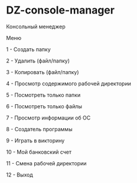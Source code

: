 # DZ-console-manager
Консольный менеджер

Меню

1 - Создать папку               

2 - Удалить (файл/папку)

3 - Копировать (файл/папку)   

4 - Просмотр содержимого рабочей директории

5 - Посмотреть только папки  

6 - Посмотреть только файлы

7 - Просмотр информации об ОС

8 - Создатель программы

9 - Играть в викторину

10 - Мой банковский счет

11 - Смена рабочей директории

12 - Выход
